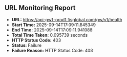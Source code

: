## URL Monitoring Report

- **URL:** https://api-gw1-prod1.fisglobal.com/gw/v1/health
- **Start Time:** 2025-09-14T17:09:11.845349
- **End Time:** 2025-09-14T17:09:11.941088
- **Total Time Taken:** 0.095739 seconds
- **HTTP Status Code:** 403
- **Status:** Failure
- **Failure Reason:** HTTP Status Code: 403
